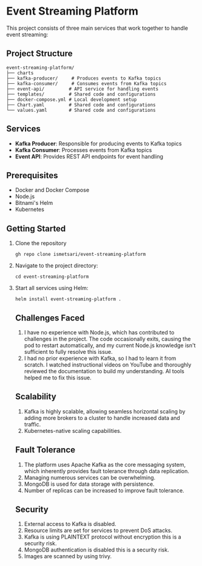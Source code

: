 # Event Streaming Platform

This project consists of three main services that work together to handle event streaming:

## Project Structure

```
event-streaming-platform/
├── charts
├── kafka-producer/     # Produces events to Kafka topics
├── kafka-consumer/     # Consumes events from Kafka topics
├── event-api/         # API service for handling events
├── templates/         # Shared code and configurations
├── docker-compose.yml # Local development setup
├── Chart.yaml         # Shared code and configurations
└── values.yaml        # Shared code and configurations
```

## Services

- **Kafka Producer**: Responsible for producing events to Kafka topics
- **Kafka Consumer**: Processes events from Kafka topics
- **Event API**: Provides REST API endpoints for event handling

## Prerequisites

- Docker and Docker Compose
- Node.js
- Bitnami's Helm
- Kubernetes

## Getting Started

1. Clone the repository
   ```
   gh repo clone ismetsari/event-streaming-platform
   ```
2. Navigate to the project directory:
   ```
   cd event-streaming-platform
   ```
3. Start all services using Helm:
   ```
   helm install event-streaming-platform .
   ```
   ## Challenges Faced 

   1. I have no experience with Node.js, which has contributed to challenges in the project. The code occasionally exits, causing the pod to restart automatically, and my current Node.js knowledge isn't sufficient to fully resolve this issue.
   2. I had no prior experience with Kafka, so I had to learn it from scratch. I watched instructional videos on YouTube and thoroughly reviewed the documentation to build my understanding. AI tools helped me to fix this issue.

   ## Scalability

   1. Kafka is highly scalable, allowing seamless horizontal scaling by adding more brokers to a cluster to handle increased data and traffic. 
   2. Kubernetes-native scaling capabilities.

   ## Fault Tolerance

   1. The platform uses Apache Kafka as the core messaging system, which inherently provides fault tolerance through data replication.
   2. Managing numerous services can be overwhelming.
   3. MongoDB is used for data storage with persistence.
   4. Number of replicas can be increased to improve fault tolerance.

   ## Security

   1. External access to Kafka is disabled.
   2. Resource limits are set for services to prevent DoS attacks.
   3. Kafka is using PLAINTEXT protocol without encryption this is a security risk.
   4. MongoDB authentication is disabled this is a security risk.
   5. Images are scanned by using trivy. 